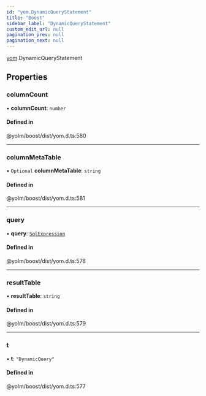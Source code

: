 ```yaml
---
id: "yom.DynamicQueryStatement"
title: "Boost"
sidebar_label: "DynamicQueryStatement"
custom_edit_url: null
pagination_prev: null
pagination_next: null
---
```


[yom](../namespaces/yom.md).DynamicQueryStatement

## Properties

### columnCount

• **columnCount**: `number`

#### Defined in

@yolm/boost/dist/yom.d.ts:580

___

### columnMetaTable

• `Optional` **columnMetaTable**: `string`

#### Defined in

@yolm/boost/dist/yom.d.ts:581

___

### query

• **query**: [`SqlExpression`](../namespaces/yom.md#sqlexpression)

#### Defined in

@yolm/boost/dist/yom.d.ts:578

___

### resultTable

• **resultTable**: `string`

#### Defined in

@yolm/boost/dist/yom.d.ts:579

___

### t

• **t**: ``"DynamicQuery"``

#### Defined in

@yolm/boost/dist/yom.d.ts:577
